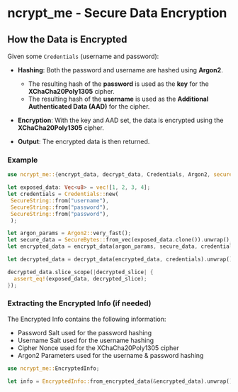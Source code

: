 # ncrypt_me - Secure Data Encryption


## How the Data is Encrypted

Given some `Credentials` (username and password):

- **Hashing**: Both the password and username are hashed using **Argon2**.
  - The resulting hash of the **password** is used as the **key** for the **XChaCha20Poly1305** cipher.
  - The resulting hash of the **username** is used as the **Additional Authenticated Data (AAD)** for the cipher.

- **Encryption**: With the key and AAD set, the data is encrypted using the **XChaCha20Poly1305** cipher.

- **Output**: The encrypted data is then returned.

### Example


```rust
use ncrypt_me::{encrypt_data, decrypt_data, Credentials, Argon2, secure_types::{SecureString, SecureBytes}};

let exposed_data: Vec<u8> = vec![1, 2, 3, 4];
let credentials = Credentials::new(
 SecureString::from("username"),
 SecureString::from("password"),
 SecureString::from("password"),
 );

let argon_params = Argon2::very_fast();
let secure_data = SecureBytes::from_vec(exposed_data.clone()).unwrap();
let encrypted_data = encrypt_data(argon_params, secure_data, credentials.clone()).unwrap();

let decrypted_data = decrypt_data(encrypted_data, credentials).unwrap();

decrypted_data.slice_scope(|decrypted_slice| {
  assert_eq!(exposed_data, decrypted_slice);
});
```


### Extracting the Encrypted Info (if needed)

The Encrypted Info contains the following information:
- Password Salt used for the password hashing
- Username Salt used for the username hashing
- Cipher Nonce used for the XChaCha20Poly1305 cipher
- Argon2 Parameters used for the username & password hashing

```rust
use ncrypt_me::EncryptedInfo;

let info = EncryptedInfo::from_encrypted_data(&encrypted_data).unwrap();

```